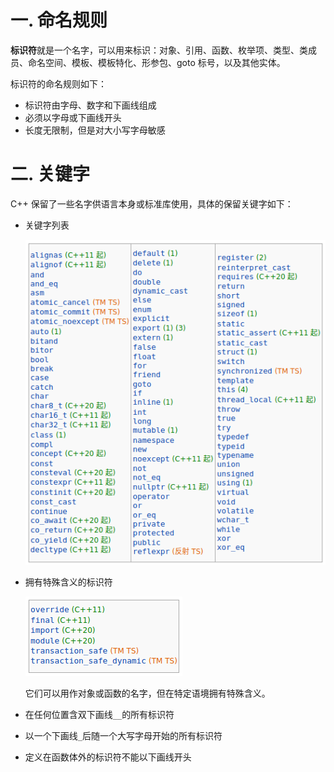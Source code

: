 # 一. 命名规则

**标识符**就是一个名字，可以用来标识：对象、引用、函数、枚举项、类型、类成员、命名空间、模板、模板特化、形参包、goto 标号，以及其他实体。

标识符的命名规则如下：

- 标识符由字母、数字和下画线组成
- 必须以字母或下画线开头
- 长度无限制，但是对大小写字母敏感



# 二. 关键字

C++ 保留了一些名字供语言本身或标准库使用，具体的保留关键字如下：

- 关键字列表

  ![01](images/01.png)

- 拥有特殊含义的标识符

  ![02](images/02.png)

  它们可以用作对象或函数的名字，但在特定语境拥有特殊含义。

- 在任何位置含双下画线`__`的所有标识符

- 以一个下画线`_`后随一个大写字母开始的所有标识符

- 定义在函数体外的标识符不能以下画线开头